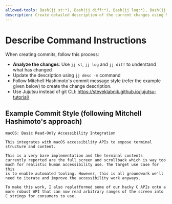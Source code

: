 ```yaml
---
allowed-tools: Bash(jj st:*), Bash(jj diff:*), Bash(jj log:*), Bash(jj desc:*)
description: Create detailed description of the current changes using Mitchell's style
---
```


# Describe Command Instructions

When creating commits, follow this process:

- **Analyze the changes**: Use `jj st`, `jj log` and `jj diff` to understand what has changed
- Update the description using `jj desc -m` command
- Follow Mitchell Hashimoto's commit message style (refer the example given below) to create the change description.
- Use Jujutsu instead of git CLI: https://steveklabnik.github.io/jujutsu-tutorial/

## Example Commit Style (following Mitchell Hashimoto's approach)

```
macOS: Basic Read-Only Accessibility Integration

This integrates with macOS accessibility APIs to expose terminal
structure and content.

This is a very bare implementation and the terminal contents
currently reported are the full screen and scrollback which is way too
much for realistic human accessibility use. The target use case for this
is to enable automated tooling. However, this is all groundwork we'll
need to iterate and improve the accessibility work anyways.

To make this work, I also replatformed some of our hacky C APIs onto a
more robust API that can now read arbitrary ranges of the screen into
C strings for consumers to use.
```
